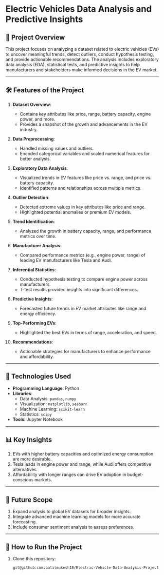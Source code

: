 # Electric Vehicles Data Analysis and Predictive Insights

## 📄 Project Overview
This project focuses on analyzing a dataset related to electric vehicles (EVs) to uncover meaningful trends, detect outliers, conduct hypothesis testing, and provide actionable recommendations. The analysis includes exploratory data analysis (EDA), statistical tests, and predictive insights to help manufacturers and stakeholders make informed decisions in the EV market.

---

## 🛠️ Features of the Project
1. **Dataset Overview**: 
   - Contains key attributes like price, range, battery capacity, engine power, and more.
   - Provides a snapshot of the growth and advancements in the EV industry.

2. **Data Preprocessing**:
   - Handled missing values and outliers.
   - Encoded categorical variables and scaled numerical features for better analysis.

3. **Exploratory Data Analysis**:
   - Visualized trends in EV features like price vs. range, and price vs. battery capacity.
   - Identified patterns and relationships across multiple metrics.

4. **Outlier Detection**:
   - Detected extreme values in key attributes like price and range.
   - Highlighted potential anomalies or premium EV models.

5. **Trend Identification**:
   - Analyzed the growth in battery capacity, range, and performance metrics over time.

6. **Manufacturer Analysis**:
   - Compared performance metrics (e.g., engine power, range) of leading EV manufacturers like Tesla and Audi.

7. **Inferential Statistics**:
   - Conducted hypothesis testing to compare engine power across manufacturers.
   - T-test results provided insights into significant differences.

8. **Predictive Insights**:
   - Forecasted future trends in EV market attributes like range and energy efficiency.

9. **Top-Performing EVs**:
   - Highlighted the best EVs in terms of range, acceleration, and speed.

10. **Recommendations**:
    - Actionable strategies for manufacturers to enhance performance and affordability.

---

## 🚀 Technologies Used
- **Programming Language**: Python
- **Libraries**: 
  - Data Analysis: `pandas`, `numpy`
  - Visualization: `matplotlib`, `seaborn`
  - Machine Learning: `scikit-learn`
  - Statistics: `scipy`
- **Tools**: Jupyter Notebook

---

## 📊 Key Insights
1. EVs with higher battery capacities and optimized energy consumption are more desirable.
2. Tesla leads in engine power and range, while Audi offers competitive alternatives.
3. Affordability with longer ranges can drive EV adoption in budget-conscious markets.

---

## 🔮 Future Scope
1. Expand analysis to global EV datasets for broader insights.
2. Integrate advanced machine learning models for more accurate forecasting.
3. Include consumer sentiment analysis to assess preferences.

---

## 📝 How to Run the Project
1. Clone this repository:
   ```bash
   git@github.com:patilmukesh18/Electric-Vehicle-Data-Analysis-Project.git
